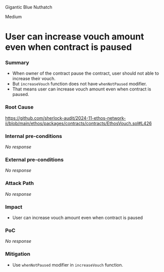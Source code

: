 Gigantic Blue Nuthatch

Medium

# User can increase vouch amount even when contract is paused

### Summary

- When owner of the contract pause the contract, user should not able to increase their vouch.
- But `increaseVouch` function does not have `whenNotPaused` modifier.
- That means user can increase vouch amount even when contract is paused.

### Root Cause

https://github.com/sherlock-audit/2024-11-ethos-network-ii/blob/main/ethos/packages/contracts/contracts/EthosVouch.sol#L426

### Internal pre-conditions

_No response_

### External pre-conditions

_No response_

### Attack Path

_No response_

### Impact

- User can increase vouch amount even when contract is paused

### PoC

_No response_

### Mitigation

- Use `whenNotPaused` modifier in `increaseVouch` function.